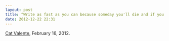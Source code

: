 ```yaml
---
layout: post
title: “Write as fast as you can because someday you'll die and if you didn't tell all the stories you had in you it will hurt.”
date: 2012-12-22 22:31
---
```


<a href="http://www.antipope.org/charlie/blog-static/2012/02/not-enough-credit-not-enough-t.html" title="Not Enough Credit, Not Enough Time">Cat Valente</a>, February 16, 2012.
